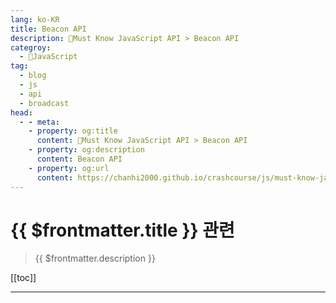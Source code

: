```yaml
---
lang: ko-KR
title: Beacon API
description: 🧶Must Know JavaScript API > Beacon API
categroy:
  - 🧶JavaScript
tag: 
  - blog
  - js
  - api
  - broadcast
head:
  - - meta:
    - property: og:title
      content: 🧶Must Know JavaScript API > Beacon API
    - property: og:description
      content: Beacon API
    - property: og:url
      content: https://chanhi2000.github.io/crashcourse/js/must-know-javascript-api/beacon.html
---
```


# {{ $frontmatter.title }} 관련

> {{ $frontmatter.description }}

[[toc]]

---

<TagLinks />